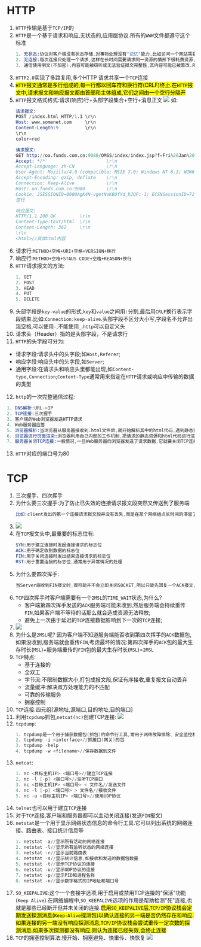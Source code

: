 # HTTP
1. `HTTP`传输是基于`TCP/IP`的
2. `HTTP`是一个基于请求和响应,无状态的,应用层协议.所有的`WWW`文件都遵守这个标准
   ```s
   1. 无状态:协议对客户端没有状态存储,对事物处理没有"记忆"能力,比如访问一个网站需要反复进行登录操作
   2. 无连接:每次连接只处理一个请求,这样在长时间需要请求同一资源的情形下很耗费资源,因此后期可以通过Connection:Keep-Alive实现长连接
   3. 通信使用明文(不加密),内容可能被窃听或无法验证报文完整性,其内容可能已被篡改.所以出现了HTTPS
   ```
3. `HTTP2.0`实现了多路复用,多个HTTP 请求共享一个`TCP`连接
4. <mark>`HTTP`报文通常是多行组成的,每一行都以回车符和换行符(CRLF)终止.在`HTTP`报文中,请求报文和响应报文都由首部和主体组成,它们之间由一个空行分隔开</mark>
5. `HTTP`报文格式格式:请求(响应)行+头部字段集合+空行+消息正文
   ![](http报文.png)
   如:
   ```s
   请求报文:
   POST /index.html HTTP/1.1 \r\n
   Host: www.somenet.com     \r\n
   Content-Length:9          \r\n
   \r\n
   color=red

   请求报文:
   GET http://oa.funds.com.cn:9080/OMSS/index/index.jsp?f=Fri%20Jan%205%2008:56:35%20UTC+0800%202018 HTTP/1.1             \r\n
   Accept: */*                       \r\n
   Accept-Language: zh-CN            \r\n
   User-Agent: Mozilla/4.0 (compatible; MSIE 7.0; Windows NT 6.1; WOW64; Trident/7.0; SLCC2; .NET CLR 2.0.50727; .NET CLR 3.5.30729; .NET CLR 3.0.30729; Media Center PC 6.0; .NET4.0C; .NET4.0E)                          \r\n
   Accept-Encoding: gzip, deflate    \r\n
   Connection: Keep-Alive            \r\n
   Host: oa.funds.com.cn:9080        \r\n
   Cookie: JSESSIONID=0000AgK4N-vgetNoKBOfYd_hJQP:-1; ECSNSessionID=721303315959898497; ASPSESSIONIDQQSCRBSQ=OMFFMGDCJHLLHCLPGMKCEOEG; ASPSESSIONIDCCCRTRDD=KMENDGIBFBKFDLHKKPJGJNMF                                    \r\n
   空行

   响应报文:
   HTTP/1.1 200 OK         \r\n
   Content-Type:text/html  \r\n
   Content-Length: 362     \r\n
   \r\n
   <html>//具体html内容  
   ```
6. 请求行:`METHOD+空格+URI+空格+VERSION+换行`
7. 响应行:`METHOD+空格+STAUS CODE+空格+REASON+换行`
8. `HTTP`请求报文的方法:
   ```s
   1. GET
   2. POST
   3. HEAD
   4. PUT
   5. DELETE
   ```
9. 头部字段是`key-value`的形式,`key`和`value`之间用`:`分割,最后用`CRLF`换行表示字段结束.比如:`Connection:keep-alive`.头部字段不区分大小写,字段名不允许出现空格,可以使用`-`,不能使用`_`.`http`可以自定义头
10. 请求头（Header）指的是头部字段，不是请求行
11. `HTTP`的头字段可分为:
   * 请求字段:请求头中的头字段;如`Host,Referer`;
   * 响应字段:响应头中的头字段,如`Server`;
   * 通用字段:在请求头和响应头里都能出现,如`Content-type,Connection`;`Content-Type`通常用来指定在`HTTP`请求或响应中传输的数据的类型
12. `http`的一次完整通信过程:
   ```s
   1. DNS解析:URL->IP
   2. TCP连接:三次握手
   3. 客户端的Web浏览器发送HTTP请求
   4. Web服务器应答
   5. 浏览器解析:当浏览器从服务器接收到.html文件后,就开始解析其中的html代码,遇到静态资源js/css.image等时就会向服务器去请求下载(此时就用上keep-alive头部信息了)
   6. 浏览器进行页面渲染:浏览器利用自己内部的工作机制,把请求的静态资源和html代码进行渲染,渲染之后呈现给用户,浏览器是一个边解析边渲染的过程
   7. 服务器关闭TCP连接:一般情况,一旦Web服务器向浏览器发送了请求数据,它就要关闭TCP连接.如果浏览器或者服务器在头部信息加入了:Connection:keep-alive,则TCP连接在发送后将仍然保持打开状态.在 HTTP/1.1 或更高版本中,服务器通常不会在每次请求之后主动关闭TCP连接,除非明确指定
   ```
13. `HTTP`对应的端口号为80   
# TCP
1. 三次握手、四次挥手
2. 为什么要三次握手:为了防止已失效的连接请求报文段突然又传送到了服务端
   ```s
   比如:client发出的第一个连接请求报文段并没有丢失,而是在某个网络结点长时间的滞留了,以致延误到连接释放以后的某个时间才到达server.本来这是一个早已失效的报文段,但是server收到此失效的连接请求报文段后,就误认为是client再次发出的一个新的连接请求,于是就向client发出确认报文段,同意建立连接.假设不采用“三次握手”,那么只要server发出确认,新的连接就建立了,由于client并没有发出建立连接的请求,因此不会理睬server的确认,也不会向server发送数据,但server却以为新的运输连接已经建立,并一直等待client发来数据.所以没有采用“三次握手”,这种情况下server的很多资源就白白浪费掉了
   ```
3. 
   ![](三次握手.png)
4. 在`TCP`报文头中,最重要的标志位有:
   ```s
   SYN:用于建立连接时发起连接请求的标志位
   ACK:用于确定收到数据的标志位
   FIN:用于关闭连接时发出结束连接请求的标志位
   RST:用于重置连接的标志位,通常用于异常情况的处理
   ```
5. 为什么要四次挥手:
   ```s
   当Server端收到FIN报文时,很可能并不会立即关闭SOCKET,所以只能先回复一个ACK报文,告诉Client端,"你发的FIN报文我收到了"。只有等到我Server端所有的报文都发送完了,我才能发送FIN报文,因此不能一起发送.故需要四步握手
   ```
6. `TCP`四次挥手时客户端需要有一个`2MSL`的`TIME_WAIT`状态,为什么?
   * 客户端第四次挥手发送的`ACK`服务端可能未收到,然后服务端会持续重传`FIN`,如果客户端不等待的话那么就会造成资源无法释放;
   * 避免上一次由于延迟的`TCP`连接数据影响到下一次的`TCP`连接;
7. 
   ![](四次挥手.png)
8. 为什么是`2MSL`呢?
   因为客户端不知道服务端能否收到第四次挥手的`ACK`数据包,如果没收到,服务端就会重传`FIN`,考虑最坏的情况:第四次挥手的`ACK`包的最大生存时长(`MSL`)+服务端重传的`FIN`包的最大生存时长(`MSL`)=`2MSL`
9. `TCP`特点:
   * 基于连接的
   * 全双工
   * 字节流:不限制数据大小,打包成报文段,保证有序接收,重复报文自动丢弃
   * 流量缓冲:解决双方处理能力的不匹配
   * 可靠的传输服务
   * 拥塞控制
10. `TCP`连接:四元组[源地址,源端口,目的地址,目的端口]
11. 利用`tcpdump`抓包,`netcat(nc)`创建TCP连接:
   ![](tcp抓包.png)
12. `tcpdump`:
    ```s
    1. tcpdump是一个用于捕获数据包(抓包)的命令行工具,常用于网络故障排除、安全监控和协议分析等任务
    2. tcpdump -i <interface>//抓接口(网关)的包
    3. tcpdump -help
    4. tcpdump -w <filename>//保存数据到文件
    ```
13. `netcat`:
    ```s
    1. nc <目标主机IP> <端口号>//建立TCP连接
    2. nc -l [-p] <端口号>//监听TCP端口
    3. nc <目标主机IP> <端口号> < 文件名//发送文件
    4. nc -l [-p] <端口号> > 文件名//接收文件
    5. nc -u <目标主机IP> <端口号>//使用UDP协议
    ```
14. `telnet`也可以用于建立`TCP`连接
15. 对于`TCP`连接,客户端和服务器都可以主动关闭连接(发送`FIN`报文)
16. `netstat`是一个用于显示网络状态信息的命令行工具.它可以列出系统的网络连接、路由表、接口统计信息等
    ```s
    1. netstat -a//显示所有活动的网络连接
    2. netstat -l//显示所有监听状态的网络连接
    3. netstat -r//显示当前路由表
    4. netstat -s//显示统计信息,如接收和发送的数据包数量
    5. netstat -t//显示TCP协议的连接
    6. netstat -u//显示UDP协议的连接
    7. netstat -p//显示PID和进程名称
    8. netstat -n//显示数字格式的IP地址和端口号
    ```
17. `SO_KEEPALIVE`:这个一个套接字选项,用于启用或禁用TCP连接的"保活"功能(`Keep Alive`).在网络编程中,`SO_KEEPALIVE`选项的作用是帮助检测"死"连接,也就是那些已经断开但并未关闭的连接.<mark>启用`SO_KEEPALIVE`后,`TCP/IP`协议栈会定期发送探测消息(`Keep-Alive`探测包)以确认连接的另一端是否仍然存在和响应.如果连接的另一端没有响应探测消息,`TCP/IP`协议栈会尝试重传一定次数的探测消息.如果多次探测都没有响应,则认为连接已经失效,会终止连接</mark>
18. `TCP`的拥塞控制算法:慢开始、拥塞避免、快重传、快恢复
    ![](TCP拥塞控制.png)
